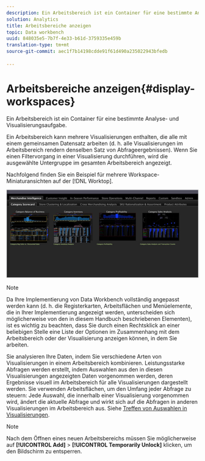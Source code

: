 ```yaml
---
description: Ein Arbeitsbereich ist ein Container für eine bestimmte Analyse- und Visualisierungsaufgabe.
solution: Analytics
title: Arbeitsbereiche anzeigen
topic: Data workbench
uuid: 848035e5-7b7f-4e33-b61d-3759335e459b
translation-type: tm+mt
source-git-commit: aec1f7b14198cdde91f61d490a235022943bfedb

---
```



# Arbeitsbereiche anzeigen{#display-workspaces}

Ein Arbeitsbereich ist ein Container für eine bestimmte Analyse- und Visualisierungsaufgabe.

Ein Arbeitsbereich kann mehrere Visualisierungen enthalten, die alle mit einem gemeinsamen Datensatz arbeiten (d. h. alle Visualisierungen im Arbeitsbereich rendern denselben Satz von Abfrageergebnissen). Wenn Sie einen Filtervorgang in einer Visualisierung durchführen, wird die ausgewählte Untergruppe im gesamten Arbeitsbereich angezeigt.

Nachfolgend finden Sie ein Beispiel für mehrere Workspace-Miniaturansichten auf der [!DNL Worktop].

![](assets/client-wksp.png)

>[!NOTE]
>
>Da Ihre Implementierung von Data Workbench vollständig angepasst werden kann (d. h. die Registerkarten, Arbeitsflächen und Menüelemente, die in Ihrer Implementierung angezeigt werden, unterscheiden sich möglicherweise von den in diesem Handbuch beschriebenen Elementen), ist es wichtig zu beachten, dass Sie durch einen Rechtsklick an einer beliebigen Stelle eine Liste der Optionen im Zusammenhang mit dem Arbeitsbereich oder der Visualisierung anzeigen können, in dem Sie arbeiten.

Sie analysieren Ihre Daten, indem Sie verschiedene Arten von Visualisierungen in einem Arbeitsbereich kombinieren. Leistungsstarke Abfragen werden erstellt, indem Auswahlen aus den in diesen Visualisierungen angezeigten Daten vorgenommen werden, deren Ergebnisse visuell im Arbeitsbereich für alle Visualisierungen dargestellt werden. Sie verwenden Arbeitsflächen, um den Umfang jeder Abfrage zu steuern: Jede Auswahl, die innerhalb einer Visualisierung vorgenommen wird, ändert die aktuelle Abfrage und wirkt sich auf die Abfragen in anderen Visualisierungen im Arbeitsbereich aus. Siehe [Treffen von Auswahlen in Visualisierungen](../../../home/c-get-started/c-vis/c-sel-vis/c-sel-vis.md#concept-012870ec22c7476e9afbf3b8b2515746).

>[!NOTE]
>
>Nach dem Öffnen eines neuen Arbeitsbereichs müssen Sie möglicherweise auf **[!UICONTROL Add]** > **[!UICONTROL Temporarily Unlock]** klicken, um den Bildschirm zu entsperren.


